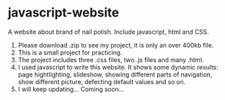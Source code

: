 # javascript-website
A website about brand of nail polish. Include javascript, html and CSS.
1. Please download .zip to see my project, it is only an over 400kb file. 
2. This is a small project for practicing.
3. The project includes three .css files, two .js files and many .html.
4. I used javascript to write this website. It shows some dynamic results: page hightlighting, slideshow,
   showing different parts of navigation, show different picture, defecting default values and so on.
5. I will keep updating... Coming soon...
